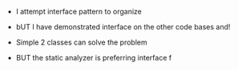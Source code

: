 - I attempt interface pattern to organize
- bUT I have demonstrated interface on the other code bases and!

- Simple 2 classes can solve the problem 
- BUT the static analyzer is preferring interface f
